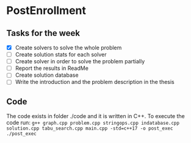 # PostEnrollment

## Tasks for the week

* [x] Create solvers to solve the whole problem
*  [ ] Create solution stats for each solver
*  [ ] Create solver in order to solve the problem partially
*  [ ] Report the results in ReadMe
*  [ ] Create solution database
*  [ ] Write the introduction and the problem description in the thesis

## Code 
The code exists in folder ./code and it is written in C++.
To execute the code run:
`g++ graph.cpp problem.cpp stringops.cpp indatabase.cpp solution.cpp tabu_search.cpp main.cpp -std=c++17 -o post_exec`
`./post_exec`
